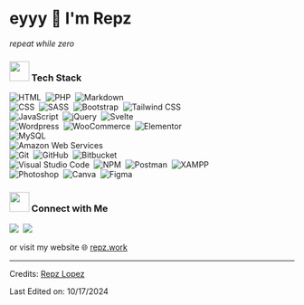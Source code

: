 # eyyy 🤙 I'm Repz

*repeat while zero*
<br>

### <img src="https://media2.giphy.com/media/QssGEmpkyEOhBCb7e1/giphy.gif?cid=ecf05e47a0n3gi1bfqntqmob8g9aid1oyj2wr3ds3mg700bl&rid=giphy.gif" width ="35"> Tech Stack

![HTML](https://img.shields.io/badge/-HTML-05122A?style=flat&logo=HTML5)&nbsp;
![PHP](https://img.shields.io/badge/-PHP-05122A?style=flat&logo=php)&nbsp;
![Markdown](https://img.shields.io/badge/-Markdown-05122A?style=flat&logo=markdown)\
![CSS](https://img.shields.io/badge/-CSS-05122A?style=flat&logo=CSS3)&nbsp;
![SASS](https://img.shields.io/badge/-SASS-05122A?style=flat&logo=SASS)&nbsp;
![Bootstrap](https://img.shields.io/badge/-Bootstrap-05122A?style=flat&logo=bootstrap)&nbsp;
![Tailwind CSS](https://img.shields.io/badge/-Tailwind_CSS-05122A?style=flat&logo=tailwindcss)\
![JavaScript](https://img.shields.io/badge/-JavaScript-05122A?style=flat&logo=javascript)&nbsp;
![jQuery](https://img.shields.io/badge/-jQuery-05122A?style=flat&logo=jquery)&nbsp;
![Svelte](https://img.shields.io/badge/-Svelte-05122A?style=flat&logo=Svelte)\
![Wordpress](https://img.shields.io/badge/-Wordpress-05122A?style=flat&logo=wordpress)&nbsp;
![WooCommerce](https://img.shields.io/badge/-WooCommerce-05122A?style=flat&logo=woocommerce)&nbsp;
![Elementor](https://img.shields.io/badge/-Elementor-05122A?style=flat&logo=elementor)\
![MySQL](https://img.shields.io/badge/-MySQL-05122A?style=flat&logo=mysql)\
![Amazon Web Services](https://img.shields.io/badge/-Amazon_Web_Services-05122A?style=flat&logo=amazonwebservices)\
![Git](https://img.shields.io/badge/-Git-05122A?style=flat&logo=git)&nbsp;
![GitHub](https://img.shields.io/badge/-GitHub-05122A?style=flat&logo=github)&nbsp;
![Bitbucket](https://img.shields.io/badge/-Bitbucket-05122A?style=flat&logo=bitbucket)\
![Visual Studio Code](https://img.shields.io/badge/-Visual%20Studio%20Code-05122A?style=flat&logo=visual-studio-code)&nbsp;
![NPM](https://img.shields.io/badge/-NPM-05122A?style=flat&logo=npm)&nbsp;
![Postman](https://img.shields.io/badge/-Postman-05122A?style=flat&logo=postman)&nbsp;
![XAMPP](https://img.shields.io/badge/-XAMPP-05122A?style=flat&logo=xampp)\
![Photoshop](https://img.shields.io/badge/-Photoshop-05122A?style=flat&logo=adobe-photoshop)&nbsp;
![Canva](https://img.shields.io/badge/-Canva-05122A?style=flat&logo=canva)&nbsp;
![Figma](https://img.shields.io/badge/-Figma-05122A?style=flat&logo=figma)&nbsp;

### <img src='https://raw.githubusercontent.com/ShahriarShafin/ShahriarShafin/main/Assets/handshake.gif' width="35"> Connect with Me

<p>
<a href="https://linkedin.com/in/repzlopez" target="_blank"><img src="https://img.shields.io/badge/-@repzlopez-0077B5?style=flat&logo=Linkedin&logoColor=white"/></a>&nbsp;
<a href="https://facebook.com/repzlopez" target="_blank"><img src="https://img.shields.io/badge/-@repzlopez-1877F2?style=flat&logo=Facebook&logoColor=white"/></a>&nbsp;
						 
or visit my website 🌐 [repz.work](https://www.repz.work)
</p>

---

Credits: [Repz Lopez](https://github.com/repzlopez)

Last Edited on: 10/17/2024
